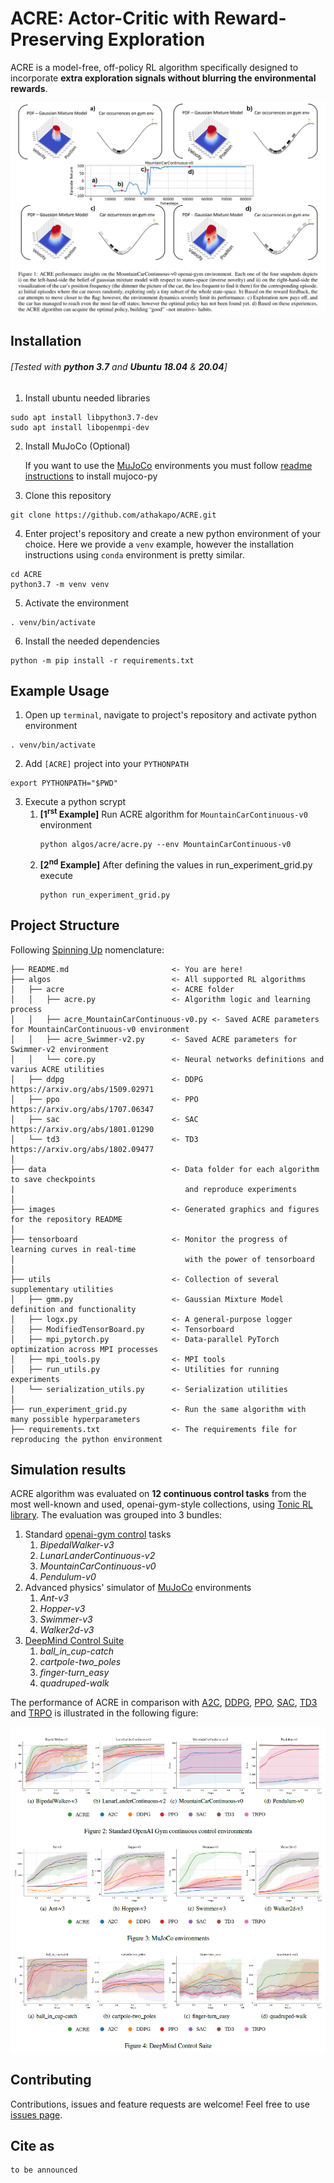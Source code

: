 # ACRE: Actor-Critic with Reward-Preserving Exploration

ACRE is a model-free, off-policy RL algorithm specifically designed to incorporate **extra exploration signals without blurring the environmental rewards**. 


![ACRE performance insights](images/acre_rationale.png)



Installation 
------------
###### [Tested with **python 3.7** and **Ubuntu 18.04** & **20.04**]

1. Install ubuntu needed libraries
```
sudo apt install libpython3.7-dev
sudo apt install libopenmpi-dev
```
2. Install MuJoCo (Optional)

   If you want to use the [MuJoCo](https://mujoco.org/) environments you must follow [readme instructions](https://github.com/openai/mujoco-py/blob/master/README.md) to install mujoco-py

3. Clone this repository
```
git clone https://github.com/athakapo/ACRE.git
``` 
4. Enter project's repository and create a new python environment of your choice. Here we provide a `venv` example, however the installation instructions using `conda` environment is pretty similar.
```
cd ACRE
python3.7 -m venv venv
``` 
5. Activate the environment
```
. venv/bin/activate
```
6. Install the needed dependencies
```
python -m pip install -r requirements.txt
```
Example Usage
------------
1. Open up `terminal`, navigate to project's repository and activate python environment
```
. venv/bin/activate
```
2. Add `[ACRE]` project into your `PYTHONPATH`
```
export PYTHONPATH="$PWD"
```
3. Execute a python scrypt
   1. **[1<sup>rst</sup> Example]** Run ACRE algorithm for `MountainCarContinuous-v0` environment
      ```
      python algos/acre/acre.py --env MountainCarContinuous-v0
      ```
   2. **[2<sup>nd</sup> Example]** After defining the values in run_experiment_grid.py execute
      ```
      python run_experiment_grid.py
      ```

Project Structure
------------
Following [Spinning Up](https://spinningup.openai.com/en/latest/) nomenclature:

    ├── README.md                       <- You are here!
    ├── algos                           <- All supported RL algorithms
    │   ├── acre                        <- ACRE folder
    │   │   ├── acre.py                 <- Algorithm logic and learning process
    │   │   ├── acre_MountainCarContinuous-v0.py <- Saved ACRE parameters for MountainCarContinuous-v0 environment
    │   │   ├── acre_Swimmer-v2.py      <- Saved ACRE parameters for Swimmer-v2 environment
    │   │   └── core.py                 <- Neural networks definitions and varius ACRE utilities
    │   ├── ddpg                        <- DDPG https://arxiv.org/abs/1509.02971
    │   ├── ppo                         <- PPO https://arxiv.org/abs/1707.06347
    │   ├── sac                         <- SAC https://arxiv.org/abs/1801.01290    
    │   └── td3                         <- TD3 https://arxiv.org/abs/1802.09477
    │
    ├── data                            <- Data folder for each algorithm to save checkpoints 
    |                                      and reproduce experiments
    │
    ├── images                          <- Generated graphics and figures for the repository README
    │
    ├── tensorboard                     <- Monitor the progress of learning curves in real-time
    │                                      with the power of tensorboard
    │
    ├── utils                           <- Collection of several supplementary utilities
    │   ├── gmm.py                      <- Gaussian Mixture Model definition and functionality
    │   ├── logx.py                     <- A general-purpose logger
    │   ├── ModifiedTensorBoard.py      <- Tensorboard
    │   ├── mpi_pytorch.py              <- Data-parallel PyTorch optimization across MPI processes
    │   ├── mpi_tools.py                <- MPI tools
    │   ├── run_utils.py                <- Utilities for running experiments
    │   └── serialization_utils.py      <- Serialization utilities
    │
    ├── run_experiment_grid.py          <- Run the same algorithm with many possible hyperparameters
    ├── requirements.txt                <- The requirements file for reproducing the python environment

Simulation results
------------
ACRE algorithm was evaluated on **12 continuous control tasks** from the most well-known and used, openai-gym-style collections, using [Tonic RL library](https://github.com/fabiopardo/tonic). The evaluation was grouped into 3 bundles:

1. Standard [openai-gym control](https://gym.openai.com/) tasks
   1. *BipedalWalker-v3*
   2. *LunarLanderContinuous-v2*
   3. *MountainCarContinuous-v0*
   4. *Pendulum-v0*
2. Advanced physics' simulator of [MuJoCo](https://mujoco.org/) environments
   1. *Ant-v3*
   2. *Hopper-v3*
   3. *Swimmer-v3*
   4. *Walker2d-v3*
3. [DeepMind Control Suite](https://deepmind.com/research/open-source/deepmind-control-suite) 
   1. *ball_in_cup-catch*
   2. *cartpole-two_poles*
   3. *finger-turn_easy*
   4. *quadruped-walk*

The performance of ACRE in comparison with [A2C](https://arxiv.org/abs/1602.01783), [DDPG](https://arxiv.org/abs/1509.02971), [PPO](https://arxiv.org/abs/1707.06347), [SAC](https://arxiv.org/abs/1801.01290), [TD3](https://arxiv.org/abs/1802.09477) and [TRPO](https://arxiv.org/abs/1502.05477) is illustrated in the following figure:

![ACRE experiments](images/experiments.png)

Contributing
------------
Contributions, issues and feature requests are welcome!
Feel free to use [issues page](https://github.com/athakapo/ACRE/issues).


Cite as
------------
```
to be announced
```

